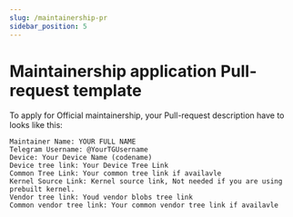 ```yaml
---
slug: /maintainership-pr
sidebar_position: 5
---
```

# Maintainership application Pull-request template

To apply for Official maintainership, your Pull-request description have to looks like this:
```
Maintainer Name: YOUR FULL NAME
Telegram Username: @YourTGUsername
Device: Your Device Name (codename)
Device tree link: Your Device Tree Link
Common Tree Link: Your common tree link if availavle
Kernel Source Link: Kernel source link, Not needed if you are using prebuilt kernel.
Vendor tree link: Youd vendor blobs tree link
Common vendor tree link: Your common vendor tree link if availavle
```